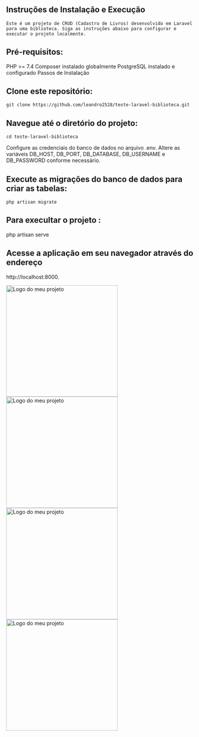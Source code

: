 ## Instruções de Instalação e Execução
` Este é um projeto de CRUD (Cadastro de Livros) desenvolvido em Laravel para uma biblioteca. Siga as instruções abaixo para configurar e executar o projeto localmente. `

## Pré-requisitos:
PHP >= 7.4
Composer instalado globalmente
PostgreSQL instalado e configurado
Passos de Instalação

## Clone este repositório:
    git clone https://github.com/leandro2528/teste-laravel-biblioteca.git

## Navegue até o diretório do projeto:
    cd teste-laravel-biblioteca


Configure as credenciais do banco de dados no arquivo .env. Altere as variáveis ​​DB_HOST, DB_PORT, DB_DATABASE, DB_USERNAME e DB_PASSWORD conforme necessário.

## Execute as migrações do banco de dados para criar as tabelas:
    php artisan migrate


## Para execultar o projeto :
php artisan serve

## Acesse a aplicação em seu navegador através do endereço 
http://localhost:8000.



<img src="https://i.ibb.co/PhLHgDY/foto000.png" alt="Logo do meu projeto" width="300">
<img src="https://i.ibb.co/WDrWCc5/foto01.png" alt="Logo do meu projeto" width="300">
<img src="https://i.ibb.co/X72VzRy/foto-2.png" alt="Logo do meu projeto" width="300">
<img src="https://i.ibb.co/wMwch0h/foto-3.png" alt="Logo do meu projeto" width="300">
